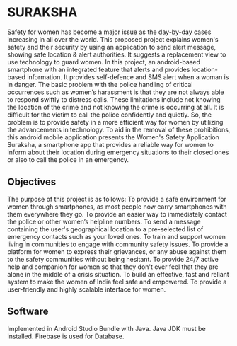 
# SURAKSHA

Safety for women has become a major issue as the day-by-day cases increasing in all over the world. This proposed project explains women's safety and their security by using an application to send alert message, showing safe location & alert authorities. It suggests a replacement view to use technology to guard women. In this project, an android-based smartphone with an integrated feature that alerts and provides location-based information. It provides self-defence and SMS alert when a woman is in danger. 
The basic problem with the police handling of critical occurrences such as women’s harassment is that they are not always able to respond swiftly to distress calls. These limitations include not knowing the location of the crime and not knowing the crime is occurring at all. It is difficult for the victim to call the police confidently and quietly. So, the problem is to provide safety in a more efficient way for women by utilizing the advancements in technology. To aid in the removal of these prohibitions, this android mobile application presents the Women's Safety Application Suraksha, a smartphone app that provides a reliable way for women to inform about their location during emergency situations to their closed ones or also to call the police in an emergency. 


## Objectives
The purpose of this project is as follows:
To provide a safe environment for women through smartphones, as most people now carry smartphones with them everywhere they go.
To provide an easier way to immediately contact the police or other women’s helpline numbers. 
To send a message containing the user's geographical location to a pre-selected list of emergency contacts such as your loved ones.
To train and support women living in communities to engage with community safety issues.
To provide a platform for women to express their grievances, or any abuse against them to the safety communities without being hesitant.
To provide 24/7 active help and companion for women so that they don't ever feel that they are alone in the middle of a crisis situation.
To build an effective, fast and reliant system to make the women of India feel safe and empowered.
To provide a user-friendly and highly scalable interface for women.


## Software
Implemented in Android Studio Bundle with Java. Java JDK must be installed.
Firebase is used for Database.










